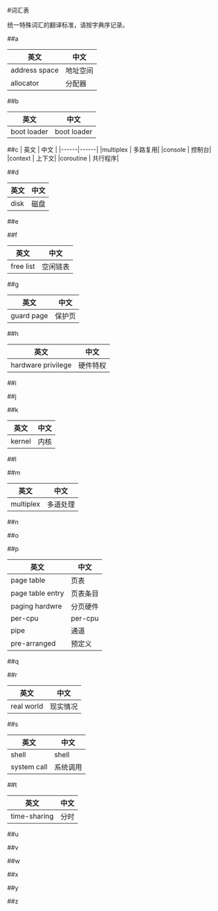 #词汇表

统一特殊词汇的翻译标准，请按字典序记录。

##a

| 英文 | 中文 |
|------|------|
|address space | 地址空间|
|allocator | 分配器|

##b

| 英文 | 中文 |
|------|------|
|boot loader | boot loader|

##c
| 英文 | 中文 |
|------|------|
|multiplex | 多路复用|
|console | 控制台|
|context | 上下文|
|coroutine | 共行程序|

##d

| 英文 | 中文 |
|------|------|
|disk | 磁盘|

##e

##f

| 英文 | 中文 |
|------|------|
|free list | 空闲链表|

##g

| 英文 | 中文 |
|------|------|
|guard page | 保护页|

##h

| 英文 | 中文 |
|------|------|
|hardware privilege | 硬件特权|

##i

##j

##k

| 英文 | 中文 |
|------|------|
|kernel | 内核|

##l

##m

| 英文 | 中文 |
|------|------|
|multiplex | 多道处理|

##n

##o

##p

| 英文 | 中文 |
|------|------|
|page table | 页表|
|page table entry | 页表条目|
|paging hardwre | 分页硬件|
|per-cpu | per-cpu|
|pipe | 通道|
|pre-arranged | 预定义|

##q

##r

| 英文 | 中文 |
|------|------|
|real world | 现实情况|

##s

| 英文 | 中文 |
|------|------|
|shell | shell|
|system call | 系统调用|

##t

| 英文 | 中文 |
|------|------|
|time-sharing | 分时|

##u

##v

##w

##x

##y

##z


